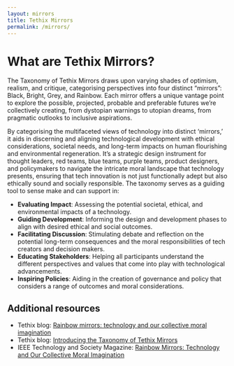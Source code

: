 ```yaml
---
layout: mirrors
title: Tethix Mirrors
permalink: /mirrors/
---
```


# What are Tethix Mirrors?

The Taxonomy of Tethix Mirrors draws upon varying shades of optimism, realism, and critique, categorising perspectives into four distinct “mirrors”: Black, Bright, Grey, and Rainbow. Each mirror offers a unique vantage point to explore the possible, projected, probable and preferable futures we’re collectively creating, from dystopian warnings to utopian dreams, from pragmatic outlooks to inclusive aspirations.

By categorising the multifaceted views of technology into distinct ‘mirrors,’ it aids in discerning and aligning technological development with ethical considerations, societal needs, and long-term impacts on human flourishing and environmental regeneration. It’s a strategic design instrument for thought leaders, red teams, blue teams, purple teams, product designers, and policymakers to navigate the intricate moral landscape that technology presents, ensuring that tech innovation is not just functionally adept but also ethically sound and socially responsible. The taxonomy serves as a guiding tool to sense make and can support in:

- **Evaluating Impact**: Assessing the potential societal, ethical, and environmental impacts of a technology.
- **Guiding Development**: Informing the design and development phases to align with desired ethical and social outcomes.
- **Facilitating Discussion**: Stimulating debate and reflection on the potential long-term consequences and the moral responsibilities of tech creators and decision makers.
- **Educating Stakeholders**: Helping all participants understand the different perspectives and values that come into play with technological advancements.
- **Inspiring Policies**: Aiding in the creation of governance and policy that considers a range of outcomes and moral considerations.

## Additional resources

- Tethix blog: [Rainbow mirrors: technology and our collective moral imagination](https://tethix.co/water/rainbow-mirrors-technology-and-our-collective-moral-imagination/)
- Tethix blog: [Introducing the Taxonomy of Tethix Mirrors](https://tethix.co/earth/introducing-the-taxonomy-of-tethix-mirrors/)
- IEEE Technology and Society Magazine: [Rainbow Mirrors: Technology and Our Collective Moral Imagination](https://ieeexplore.ieee.org/document/10568172)

